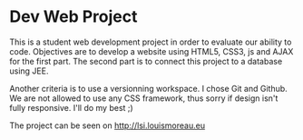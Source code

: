 Dev Web Project
===============

This is a student web development project in order to evaluate our ability to code.
Objectives are to develop a website using HTML5, CSS3, js and AJAX for the first part.
The second part is to connect this project to a database using JEE.

Another criteria is to use a versionning workspace. I chose Git and Github.
We are not allowed to use any CSS framework, thus sorry if design isn't fully responsive. I'll do my best ;)

The project can be seen on http://lsi.louismoreau.eu


